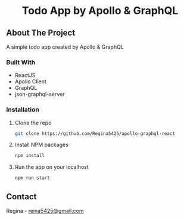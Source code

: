 <!-- PROJECT LOGO -->
<br />
<div align="center">
  <h1 align="center">Todo App by Apollo & GraphQL</h1>
</div>


<!-- ABOUT THE PROJECT -->
## About The Project

A simple todo app created by Apollo & GraphQL

### Built With

- ReactJS
- Apollo Client
- GraphQL
- json-graphql-server

<!-- GETTING STARTED -->
### Installation

1. Clone the repo
   ```sh
   git clone https://github.com/Regina5425/apollo-graphql-react
   ```
2. Install NPM packages
   ```sh
   npm install
   ```
3. Run the app on your localhost
   ```js
   npm run start
   ```

<!-- CONTACT -->
## Contact

Regina - reina5425@gmail.com
